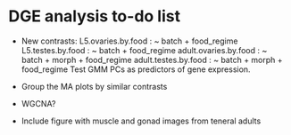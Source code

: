 # DGE analysis to-do list
  
- New contrasts:
  L5.ovaries.by.food : ~ batch + food_regime
  L5.testes.by.food :  ~ batch + food_regime
  adult.ovaries.by.food : ~ batch + morph + food_regime
  adult.testes.by.food :  ~ batch + morph + food_regime
  Test GMM PCs as predictors of gene expression.

- Group the MA plots by similar contrasts
  
- WGCNA?

- Include figure with muscle and gonad images from teneral adults

